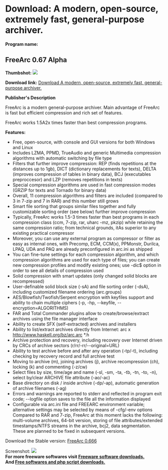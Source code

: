 # Download: A modern, open-source, extremely fast, general-purpose archiver.

**Program name:**

## FreeArc 0.67 Alpha

  
**Thumbshot:** ![](http://www.freewarefiles.com/screenshot/freearc_md.jpg)   
  
**Download link:** [Download A modern, open-source, extremely fast, general-purpose archiver.](http://freesoftwares.boysofts.com/FreeArc_program_49269.html)  
  


**Publisher's Description**  
  


FreeArc is a modern general-purpose archiver. Main advantage of FreeArc is fast but efficient compression and rich set of features. 

FreeArc works 1.5A2x times faster than best compression programs.

**Features:**

  * Free, open-source, with console and GUI versions for both Windows and Linux 
  * Includes LZMA, PPMD, TrueAudio and generic Multimedia compression algorithms with automatic switching by file type 
  * Filters that further improve compression: REP (finds repetitions at the distances up to 1gb), DICT (dictionary replacements for texts), DELTA (improves compression of tables in binary data), BCJ (executables preproccesor) and LZP (removes repetitions in texts) 
  * Special compression algorithms are used in fast compression modes (GRZIP for texts and Tornado for binary data) 
  * Overall, 11 compression algorithms and filters are included (compared to 3 in 7-zip and 7 in RAR) and this number still grows 
  * Smart file sorting that groups similar files together and fully customizable sorting order (see below) further improve compression 
  * Typically, FreeArc works 1.5-3 times faster than best programs in each compression class (ccm, 7-zip, rar, uharc -mz, pkzip) while retaining the same compression ratio; from technical grounds, itAs superior to any existing practical compressor 
  * Moreover, you can use any external program as compressor or filter as easy as internal ones, with Precomp, ECM, CCM(x), PPMonstr, Durilca, LPAQ, UDA and PAQ are already preconfigured in arc.ini as shipped 
  * You can fine-tune settings for each compression algorithm, and which compression algorithms are used for each type of files; you can create new compression profiles and modify existing ones; use -dic$ option in order to see all details of compression used 
  * Solid compression with smart updates (only changed solid blocks are recompressed) 
  * User-definable solid block size (-sA) and file sorting order (-dsA), including customized filename ordering (arc.groups) 
  * AES/Blowfish/Twofish/Serpent encryption with keyfiles support and ability to chain multiple ciphers (-p, -hp, --keyfile, --encryption=ALGORITHMS) 
  * FAR and Total Commander plugins allow to create/browse/extract archives using the file manager interface 
  * Ability to create SFX (self-extracted) archives and installers 
  * Ability to list/extract archives directly from Internet: arc x http://www.haskell.org/bz/arc.arc *.h 
  * Archive protection and recovery, including recovery over Internet driven by CRCs of archive sectors (r/rr/-rr/--original=URL) 
  * Ability to test archive before and after any operation (-tp/-t), including checking by recovery record and full archive test 
  * Moving to archive (m), joining archives (j), archive recompression (ch), locking (k) and commenting (-z/cw) 
  * Select files by size, time/age and name (-sl, -sm, -ta, -tb, -tn, -to, -n), select by/clear ARCHIVE file attribute (-ao/-ac) 
  * Base directory on disk / inside archive (-dp/-ap), automatic generation of archive filenames (-ag) 
  * Errors and warnings are reported to stderr and reflected in program exit code; --logfile option saves to the file all the information displayed 
  * Configurable via arc.ini file and FREEARC environment variable; alternative settings may be selected by means of -cfg/-env options 
Compared to RAR and 7-zip, FreeArc at this moment lacks the following: multi-volume archives, 64-bit version, storing of file attributes/extended timestamps/NTFS streams in the archive, bcj2, data segmentation. These are planned to be fixed in subsequent versions. 

Download the Stable version: [FreeArc 0.666](http://freearc.org/download/0.666/FreeArc-0.666-win32.exe)

  
  
Screenshot: ![](http://www.freewarefiles.com/screenshot/freearc.jpg)   
**For more freeware softwares visit [Freeware software downloads.](http://freesoftwares.boysofts.com/)**   
**And [Free softwares and php script downloads.](http://www.boysofts.com/)**
